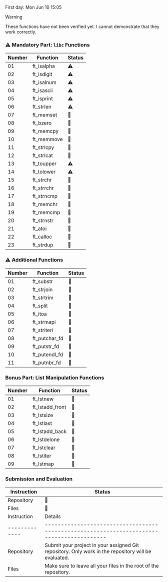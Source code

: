 First day: Mon Jun 10 15:05


> [!WARNING]  
> These functions have not been verified yet. I cannot demonstrate that they work correctly.
### ⚠️ Mandatory Part: `libc` Functions

| Number | Function    | Status  |
|--------|-------------|---------|
| 01     | ft_isalpha  | ⚠️       |
| 02     | ft_isdigit  | ⚠️       |
| 03     | ft_isalnum  | ⚠️       |
| 04     | ft_isascii  | ⚠️       |
| 05     | ft_isprint  | ⚠️       |
| 06     | ft_strlen   | ⚠️       |
| 07     | ft_memset   | 🚧       |
| 08     | ft_bzero    | 🚧       |
| 09     | ft_memcpy   | 🚧       |
| 10     | ft_memmove  | 🚧       |
| 11     | ft_strlcpy  | 🚧       |
| 12     | ft_strlcat  | 🚧       |
| 13     | ft_toupper  | ⚠️       |
| 14     | ft_tolower  | ⚠️       |
| 15     | ft_strchr   | 🚧       |
| 16     | ft_strrchr  | 🚧       |
| 17     | ft_strncmp  | 🚧       |
| 18     | ft_memchr   | 🚧       |
| 19     | ft_memcmp   | 🚧       |
| 20     | ft_strnstr  | 🚧       |
| 21     | ft_atoi     | 🚧       |
| 22     | ft_calloc   | 🚧       |
| 23     | ft_strdup   | 🚧       |

### ⚠️ Additional Functions 

| Number | Function       | Status  |
|--------|----------------|---------|
| 01     | ft_substr      | 🚧       |
| 02     | ft_strjoin     | 🚧       |
| 03     | ft_strtrim     | 🚧       |
| 04     | ft_split       | 🚧       |
| 05     | ft_itoa        | 🚧       |
| 06     | ft_strmapi     | 🚧       |
| 07     | ft_striteri    | 🚧       |
| 08     | ft_putchar_fd  | 🚧       |
| 09     | ft_putstr_fd   | 🚧       |
| 10     | ft_putendl_fd  | 🚧       |
| 11     | ft_putnbr_fd   | 🚧       |

### Bonus Part: List Manipulation Functions

| Number | Function         | Status  |
|--------|------------------|---------|
| 01     | ft_lstnew        | 🚧       |
| 02     | ft_lstadd_front  | 🚧       |
| 03     | ft_lstsize       | 🚧       |
| 04     | ft_lstlast       | 🚧       |
| 05     | ft_lstadd_back   | 🚧       |
| 06     | ft_lstdelone     | 🚧       |
| 07     | ft_lstclear      | 🚧       |
| 08     | ft_lstiter       | 🚧       |
| 09     | ft_lstmap        | 🚧       |

### Submission and Evaluation

| Instruction | Status  |
|-------------|---------|
| Repository  | 🚧       |
| Files       | 🚧       |
| Instruction | Details                                                                                 |
|-------------|-----------------------------------------------------------------------------------------|
| Repository  | Submit your project in your assigned Git repository. Only work in the repository will be evaluated. |
| Files       | Make sure to leave all your files in the root of the repository.                         |
